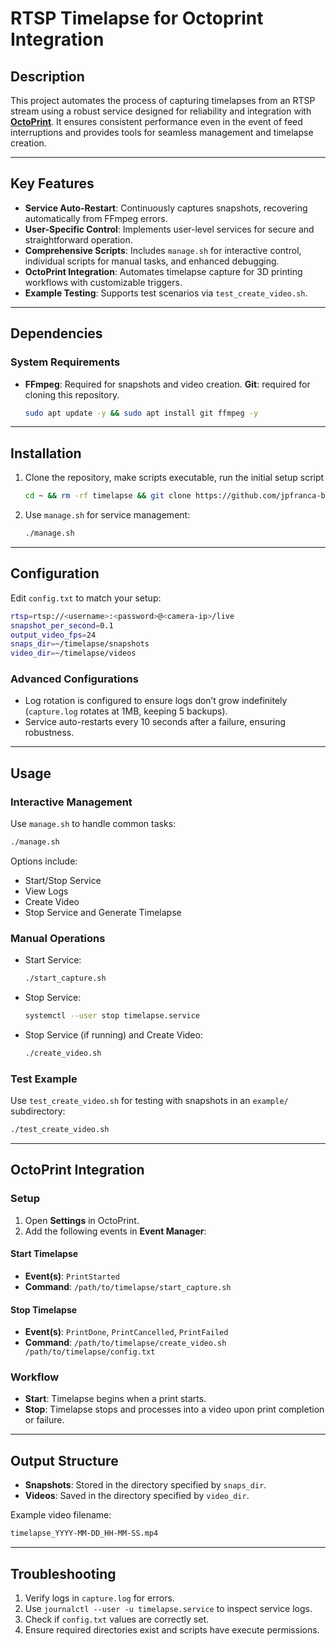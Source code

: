 # RTSP Timelapse for Octoprint Integration

## **Description**
This project automates the process of capturing timelapses from an RTSP stream using a robust service designed for reliability and integration with **[OctoPrint](https://octoprint.org/)**. It ensures consistent performance even in the event of feed interruptions and provides tools for seamless management and timelapse creation.

---

## **Key Features**
- **Service Auto-Restart**: Continuously captures snapshots, recovering automatically from FFmpeg errors.
- **User-Specific Control**: Implements user-level services for secure and straightforward operation.
- **Comprehensive Scripts**: Includes `manage.sh` for interactive control, individual scripts for manual tasks, and enhanced debugging.
- **OctoPrint Integration**: Automates timelapse capture for 3D printing workflows with customizable triggers.
- **Example Testing**: Supports test scenarios via `test_create_video.sh`.

---

## **Dependencies**

### **System Requirements**
- **FFmpeg**: Required for snapshots and video creation. **Git**: required for cloning this repository.
    ```bash
    sudo apt update -y && sudo apt install git ffmpeg -y
    ```  
---

## **Installation**

1. Clone the repository, make scripts executable, run the initial setup script
   ```bash
   cd ~ && rm -rf timelapse && git clone https://github.com/jpfranca-br/timelapse.git && cd timelapse && chmod +x *.sh && ./initial_setup.sh
   ```
2. Use `manage.sh` for service management:
   ```bash
   ./manage.sh
   ```

---

## **Configuration**

Edit `config.txt` to match your setup:
```bash
rtsp=rtsp://<username>:<password>@<camera-ip>/live
snapshot_per_second=0.1
output_video_fps=24
snaps_dir=~/timelapse/snapshots
video_dir=~/timelapse/videos
```

### **Advanced Configurations**
- Log rotation is configured to ensure logs don’t grow indefinitely (`capture.log` rotates at 1MB, keeping 5 backups).
- Service auto-restarts every 10 seconds after a failure, ensuring robustness.

---

## **Usage**

### **Interactive Management**
Use `manage.sh` to handle common tasks:
```bash
./manage.sh
```
Options include:
- Start/Stop Service
- View Logs
- Create Video
- Stop Service and Generate Timelapse

### **Manual Operations**
- Start Service:
  ```bash
  ./start_capture.sh
  ```
- Stop Service:
  ```bash
  systemctl --user stop timelapse.service
  ```
- Stop Service (if running) and Create Video:
  ```bash
  ./create_video.sh
  ```

### **Test Example**
Use `test_create_video.sh` for testing with snapshots in an `example/` subdirectory:
```bash
./test_create_video.sh
```

---

## **OctoPrint Integration**

### **Setup**
1. Open **Settings** in OctoPrint.
2. Add the following events in **Event Manager**:

#### **Start Timelapse**
- **Event(s)**: `PrintStarted`
- **Command**: `/path/to/timelapse/start_capture.sh`

#### **Stop Timelapse**
- **Event(s)**: `PrintDone`, `PrintCancelled`, `PrintFailed`
- **Command**: `/path/to/timelapse/create_video.sh /path/to/timelapse/config.txt`

### **Workflow**
- **Start**: Timelapse begins when a print starts.
- **Stop**: Timelapse stops and processes into a video upon print completion or failure.

---

## **Output Structure**
- **Snapshots**: Stored in the directory specified by `snaps_dir`.
- **Videos**: Saved in the directory specified by `video_dir`.

Example video filename:
```bash
timelapse_YYYY-MM-DD_HH-MM-SS.mp4
```

---

## **Troubleshooting**
1. Verify logs in `capture.log` for errors.
2. Use `journalctl --user -u timelapse.service` to inspect service logs.
3. Check if `config.txt` values are correctly set.
4. Ensure required directories exist and scripts have execute permissions.
